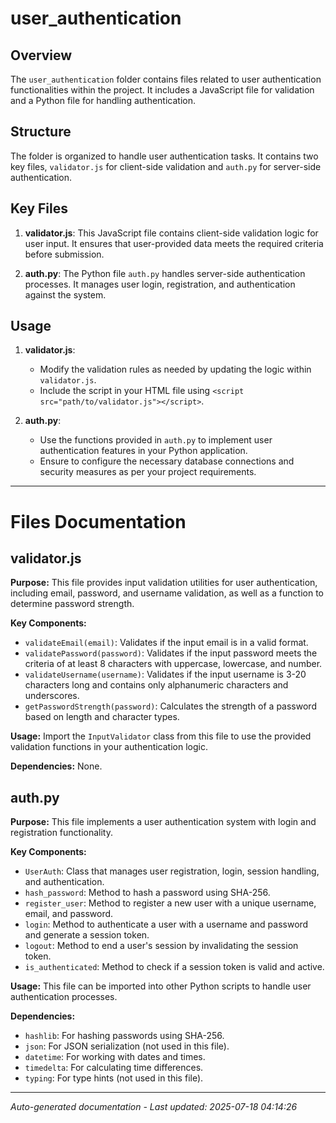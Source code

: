 # user_authentication

## Overview
The `user_authentication` folder contains files related to user authentication functionalities within the project. It includes a JavaScript file for validation and a Python file for handling authentication.

## Structure
The folder is organized to handle user authentication tasks. It contains two key files, `validator.js` for client-side validation and `auth.py` for server-side authentication.

## Key Files
1. **validator.js**: This JavaScript file contains client-side validation logic for user input. It ensures that user-provided data meets the required criteria before submission.
   
2. **auth.py**: The Python file `auth.py` handles server-side authentication processes. It manages user login, registration, and authentication against the system.

## Usage
1. **validator.js**:
   - Modify the validation rules as needed by updating the logic within `validator.js`.
   - Include the script in your HTML file using `<script src="path/to/validator.js"></script>`.

2. **auth.py**:
   - Use the functions provided in `auth.py` to implement user authentication features in your Python application.
   - Ensure to configure the necessary database connections and security measures as per your project requirements.

---

# Files Documentation

## validator.js

**Purpose:** This file provides input validation utilities for user authentication, including email, password, and username validation, as well as a function to determine password strength.

**Key Components:**
- `validateEmail(email)`: Validates if the input email is in a valid format.
- `validatePassword(password)`: Validates if the input password meets the criteria of at least 8 characters with uppercase, lowercase, and number.
- `validateUsername(username)`: Validates if the input username is 3-20 characters long and contains only alphanumeric characters and underscores.
- `getPasswordStrength(password)`: Calculates the strength of a password based on length and character types.

**Usage:** Import the `InputValidator` class from this file to use the provided validation functions in your authentication logic.

**Dependencies:** None.

## auth.py

**Purpose:** This file implements a user authentication system with login and registration functionality.

**Key Components:**
- `UserAuth`: Class that manages user registration, login, session handling, and authentication.
- `hash_password`: Method to hash a password using SHA-256.
- `register_user`: Method to register a new user with a unique username, email, and password.
- `login`: Method to authenticate a user with a username and password and generate a session token.
- `logout`: Method to end a user's session by invalidating the session token.
- `is_authenticated`: Method to check if a session token is valid and active.

**Usage:** This file can be imported into other Python scripts to handle user authentication processes.

**Dependencies:**
- `hashlib`: For hashing passwords using SHA-256.
- `json`: For JSON serialization (not used in this file).
- `datetime`: For working with dates and times.
- `timedelta`: For calculating time differences.
- `typing`: For type hints (not used in this file).

---
*Auto-generated documentation - Last updated: 2025-07-18 04:14:26*
